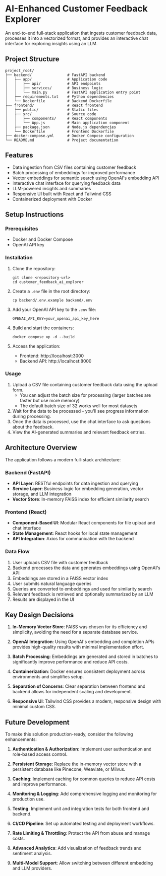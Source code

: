 # AI-Enhanced Customer Feedback Explorer

An end-to-end full-stack application that ingests customer feedback data, processes it into a vectorized format, and provides an interactive chat interface for exploring insights using an LLM.

## Project Structure

```
project_root/
├── backend/                # FastAPI backend
│   ├── app/                # Application code
│   │   ├── api/            # API endpoints
│   │   ├── services/       # Business logic
│   │   └── main.py         # FastAPI application entry point
│   ├── requirements.txt    # Python dependencies
│   └── Dockerfile          # Backend Dockerfile
├── frontend/               # React frontend
│   ├── public/             # Static files
│   ├── src/                # Source code
│   │   ├── components/     # React components
│   │   └── App.js          # Main application component
│   ├── package.json        # Node.js dependencies
│   └── Dockerfile          # Frontend Dockerfile
├── docker-compose.yml      # Docker Compose configuration
└── README.md               # Project documentation
```

## Features

- Data ingestion from CSV files containing customer feedback
- Batch processing of embeddings for improved performance
- Vector embeddings for semantic search using OpenAI's embedding API
- Interactive chat interface for querying feedback data
- LLM-powered insights and summaries
- Responsive UI built with React and Tailwind CSS
- Containerized deployment with Docker

## Setup Instructions

### Prerequisites

- Docker and Docker Compose
- OpenAI API key

### Installation

1. Clone the repository:
   ```
   git clone <repository-url>
   cd customer_feedback_ai_explorer

   ```

2. Create a `.env` file in the root directory:
   ```
   cp backend/.env.example backend/.env
   ```

3. Add your OpenAI API key to the `.env` file:
   ```
   OPENAI_API_KEY=your_openai_api_key_here
   ```

4. Build and start the containers:
   ```
   docker compose up -d --build
   ```

5. Access the application:
   - Frontend: http://localhost:3000
   - Backend API: http://localhost:8000

### Usage

1. Upload a CSV file containing customer feedback data using the upload form.
   - You can adjust the batch size for processing (larger batches are faster but use more memory)
   - The default batch size of 32 works well for most datasets
2. Wait for the data to be processed - you'll see progress information during processing.
3. Once the data is processed, use the chat interface to ask questions about the feedback.
4. View the AI-generated summaries and relevant feedback entries.

## Architecture Overview

The application follows a modern full-stack architecture:

### Backend (FastAPI)

- **API Layer**: RESTful endpoints for data ingestion and querying
- **Service Layer**: Business logic for embedding generation, vector storage, and LLM integration
- **Vector Store**: In-memory FAISS index for efficient similarity search

### Frontend (React)

- **Component-Based UI**: Modular React components for file upload and chat interface
- **State Management**: React hooks for local state management
- **API Integration**: Axios for communication with the backend

### Data Flow

1. User uploads CSV file with customer feedback
2. Backend processes the data and generates embeddings using OpenAI's API
3. Embeddings are stored in a FAISS vector index
4. User submits natural language queries
5. Queries are converted to embeddings and used for similarity search
6. Relevant feedback is retrieved and optionally summarized by an LLM
7. Results are displayed in the UI

## Key Design Decisions

1. **In-Memory Vector Store**: FAISS was chosen for its efficiency and simplicity, avoiding the need for a separate database service.

2. **OpenAI Integration**: Using OpenAI's embedding and completion APIs provides high-quality results with minimal implementation effort.

3. **Batch Processing**: Embeddings are generated and stored in batches to significantly improve performance and reduce API costs.

4. **Containerization**: Docker ensures consistent deployment across environments and simplifies setup.

5. **Separation of Concerns**: Clear separation between frontend and backend allows for independent scaling and development.

6. **Responsive UI**: Tailwind CSS provides a modern, responsive design with minimal custom CSS.

## Future Development

To make this solution production-ready, consider the following enhancements:

1. **Authentication & Authorization**: Implement user authentication and role-based access control.

2. **Persistent Storage**: Replace the in-memory vector store with a persistent database like Pinecone, Weaviate, or Milvus.

4. **Caching**: Implement caching for common queries to reduce API costs and improve performance.

5. **Monitoring & Logging**: Add comprehensive logging and monitoring for production use.

6. **Testing**: Implement unit and integration tests for both frontend and backend.

7. **CI/CD Pipeline**: Set up automated testing and deployment workflows.

8. **Rate Limiting & Throttling**: Protect the API from abuse and manage costs.

9. **Advanced Analytics**: Add visualization of feedback trends and sentiment analysis.

10. **Multi-Model Support**: Allow switching between different embedding and LLM providers.